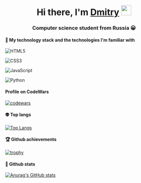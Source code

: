 <h1 align="center">Hi there, I'm <a href="https://github.com/altq33" target="_blank">Dmitry</a> 
<img src="https://github.com/blackcater/blackcater/raw/main/images/Hi.gif" height="32"/></h1>
<h3 align="center">Computer science student from Russia 😀</h3>
<h4 align="left"> 🚀 My technology stack and the technologies I'm familiar with </h4>

 ![HTML5](https://img.shields.io/badge/html5-%23E34F26.svg?style=for-the-badge&logo=html5&logoColor=white)   
 
 ![CSS3](https://img.shields.io/badge/css3-%231572B6.svg?style=for-the-badge&logo=css3&logoColor=white)
 
  ![JavaScript](https://img.shields.io/badge/javascript-%23323330.svg?style=for-the-badge&logo=javascript&logoColor=%23F7DF1E)
 
 ![Python](https://img.shields.io/badge/python-3670A0?style=for-the-badge&logo=python&logoColor=ffdd54)
 
<h4 align="left">Profile on CodeWars</h4>

[![codewars](https://www.codewars.com/users/altq33/badges/large)](https://www.codewars.com/users/altq33)

<h4 align="left">👽 Top langs</h4>

[![Top Langs](https://github-readme-stats.vercel.app/api/top-langs/?username=altq33&theme=radical)](https://github.com/anuraghazra/github-readme-stats)

<h4 align="left">🏆 Github achievements</h4>

[![trophy](https://github-profile-trophy.vercel.app/?username=altq33&theme=radical)](https://github.com/ryo-ma/github-profile-trophy)

<h4 align="left">🌳 Github stats</h4>

[![Anurag's GitHub stats](https://github-readme-stats.vercel.app/api?username=altq33&theme=radical&show_icons=true)](https://github.com/anuraghazra/github-readme-stats)

